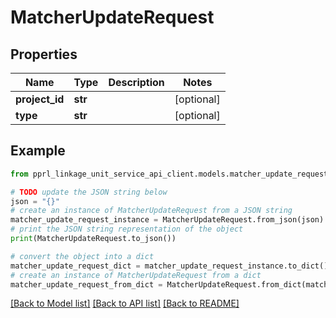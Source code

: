 # MatcherUpdateRequest


## Properties

Name | Type | Description | Notes
------------ | ------------- | ------------- | -------------
**project_id** | **str** |  | [optional] 
**type** | **str** |  | [optional] 

## Example

```python
from pprl_linkage_unit_service_api_client.models.matcher_update_request import MatcherUpdateRequest

# TODO update the JSON string below
json = "{}"
# create an instance of MatcherUpdateRequest from a JSON string
matcher_update_request_instance = MatcherUpdateRequest.from_json(json)
# print the JSON string representation of the object
print(MatcherUpdateRequest.to_json())

# convert the object into a dict
matcher_update_request_dict = matcher_update_request_instance.to_dict()
# create an instance of MatcherUpdateRequest from a dict
matcher_update_request_from_dict = MatcherUpdateRequest.from_dict(matcher_update_request_dict)
```
[[Back to Model list]](../README.md#documentation-for-models) [[Back to API list]](../README.md#documentation-for-api-endpoints) [[Back to README]](../README.md)


